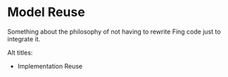 # Model Reuse

Something about the philosophy of not having to rewrite Fing code just
to integrate it.

Alt titles:

- Implementation Reuse
